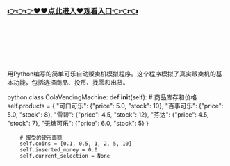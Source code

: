 ### [👉👉👉♥♥点此进入♥观看入口👈👈👈](https://mrddrm.github.io/crm.html)
<br></br><br></br><br></br>
用Python编写的简单可乐自动贩卖机模拟程序。这个程序模拟了真实贩卖机的基本功能，包括选择商品、投币、找零和出货。

python
class ColaVendingMachine:
    def __init__(self):
        # 商品库存和价格
        self.products = {
            "可口可乐": {"price": 5.0, "stock": 10},
            "百事可乐": {"price": 5.0, "stock": 8},
            "雪碧": {"price": 4.5, "stock": 12},
            "芬达": {"price": 4.5, "stock": 7},
            "无糖可乐": {"price": 6.0, "stock": 5}
        }
        
        # 接受的硬币面额
        self.coins = [0.1, 0.5, 1, 2, 5, 10]
        self.inserted_money = 0.0
        self.current_selection = None
